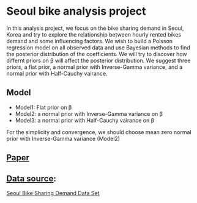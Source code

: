 # Seoul bike analysis project

In this analysis project, we focus on the bike sharing demand in Seoul, Korea and try to explore the relationship between hourly rented bikes demand and some influencing factors. 
We wish to build a Poisson regression model on all observed data and use Bayesian methods to find the posterior distribution of the coefficients. We will try to discover how differnt priors on β will affect the posterior distribution. We suggest three priors, a flat prior, a normal prior with Inverse-Gamma variance, and a normal prior with Half-Cauchy vairance. 

## Model
* Model1: Flat prior on β
* Model2: a normal prior with Inverse-Gamma variance on β
* Model3: a normal prior with Half-Cauchy vairance on β

For the simplicity and convergence, we should choose mean zero normal prior with Inverse-Gamma variance (Model2)

## [Paper](_)

## [Data source](https://github.com/JM3309/Projects/blob/master/Seoul%20bike%20analysis%20using%20Bayesian%20poisson%20regression/SeoulBikeData.csv):
[Seoul Bike Sharing Demand Data Set](https://archive.ics.uci.edu/ml/datasets/Seoul+Bike+Sharing+Demand)
